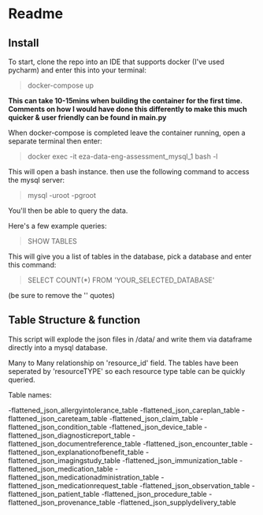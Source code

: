 # Readme

## Install

To start, clone the repo into an IDE that supports docker (I've used pycharm) and enter this into your terminal:

>docker-compose up


**This can take 10-15mins when building the container for the first time.
Comments on how I would have done this differently to make this much quicker & user friendly can be found in main.py**

When docker-compose is completed leave the container running, open a separate terminal then enter: 

>docker exec -it eza-data-eng-assessment_mysql_1 bash -l

This will open a bash instance. then use the following command to access the mysql server:

>mysql -uroot -pgroot
> 
You'll then be able to query the data.

Here's a few example queries:

>SHOW TABLES

This will give you a list of tables in the database, pick a database and enter this command:

>SELECT COUNT(*) FROM 'YOUR_SELECTED_DATABASE'

(be sure to remove the '' quotes)

## Table Structure & function

This script will explode the json files in /data/ and write them via dataframe directly into a mysql database.

Many to Many relationship on 'resource_id' field. The tables have been seperated by 'resourceTYPE' so each resource type table can be quickly queried.

Table names:

-flattened_json_allergyintolerance_table
-flattened_json_careplan_table
-flattened_json_careteam_table
-flattened_json_claim_table
-flattened_json_condition_table
-flattened_json_device_table
-flattened_json_diagnosticreport_table
-flattened_json_documentreference_table
-flattened_json_encounter_table
-flattened_json_explanationofbenefit_table
-flattened_json_imagingstudy_table
-flattened_json_immunization_table
-flattened_json_medication_table
-flattened_json_medicationadministration_table
-flattened_json_medicationrequest_table
-flattened_json_observation_table
-flattened_json_patient_table
-flattened_json_procedure_table
-flattened_json_provenance_table
-flattened_json_supplydelivery_table




